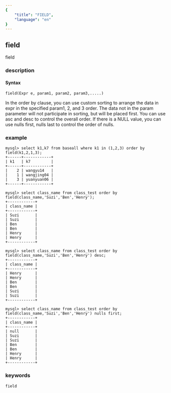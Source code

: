 ```yaml
---
{
    "title": "FIELD",
    "language": "en"
}
---
```


<!-- 
Licensed to the Apache Software Foundation (ASF) under one
or more contributor license agreements.  See the NOTICE file
distributed with this work for additional information
regarding copyright ownership.  The ASF licenses this file
to you under the Apache License, Version 2.0 (the
"License"); you may not use this file except in compliance
with the License.  You may obtain a copy of the License at

  http://www.apache.org/licenses/LICENSE-2.0

Unless required by applicable law or agreed to in writing,
software distributed under the License is distributed on an
"AS IS" BASIS, WITHOUT WARRANTIES OR CONDITIONS OF ANY
KIND, either express or implied.  See the License for the
specific language governing permissions and limitations
under the License.
-->

## field



field



### description
#### Syntax

`field(Expr e, param1, param2, param3,.....)`


In the order by clause, you can use custom sorting to arrange the data in expr in the specified param1, 2, and 3 order.
The data not in the param parameter will not participate in sorting, but will be placed first. 
You can use asc and desc to control the overall order.
If there is a NULL value, you can use nulls first, nulls last to control the order of nulls.


### example

```
mysql> select k1,k7 from baseall where k1 in (1,2,3) order by field(k1,2,1,3);
+------+------------+
| k1   | k7         |
+------+------------+
|    2 | wangyu14   |
|    1 | wangjing04 |
|    3 | yuanyuan06 |
+------+------------+

mysql> select class_name from class_test order by field(class_name,'Suzi','Ben','Henry');
+------------+
| class_name |
+------------+
| Suzi       |
| Suzi       |
| Ben        |
| Ben        |
| Henry      |
| Henry      |
+------------+

mysql> select class_name from class_test order by field(class_name,'Suzi','Ben','Henry') desc;
+------------+
| class_name |
+------------+
| Henry      |
| Henry      |
| Ben        |
| Ben        |
| Suzi       |
| Suzi       |
+------------+

mysql> select class_name from class_test order by field(class_name,'Suzi','Ben','Henry') nulls first;
+------------+
| class_name |
+------------+
| null       |
| Suzi       |
| Suzi       |
| Ben        |
| Ben        |
| Henry      |
| Henry      |
+------------+
```
### keywords
    field
